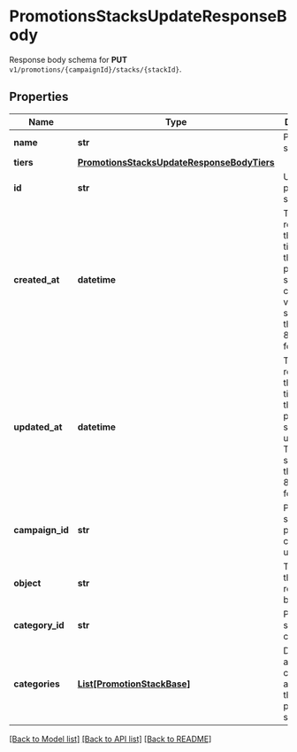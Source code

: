 # PromotionsStacksUpdateResponseBody

Response body schema for **PUT** `v1/promotions/{campaignId}/stacks/{stackId}`.

## Properties
Name | Type | Description | Notes
------------ | ------------- | ------------- | -------------
**name** | **str** | Promotion stack name. | [optional] 
**tiers** | [**PromotionsStacksUpdateResponseBodyTiers**](PromotionsStacksUpdateResponseBodyTiers.md) |  | [optional] 
**id** | **str** | Unique promotion stack ID. | [optional] 
**created_at** | **datetime** | Timestamp representing the date and time when the promotion stack was created. The value is shown in the ISO 8601 format. | [optional] 
**updated_at** | **datetime** | Timestamp representing the date and time when the promotion stack was updated. The value is shown in the ISO 8601 format. | [optional] 
**campaign_id** | **str** | Promotion stack&#39;s parent campaign&#39;s unique ID. | [optional] 
**object** | **str** | The type of the object represented by JSON.  | [optional] [default to 'promotion_stack']
**category_id** | **str** | Promotion stack category ID. | [optional] 
**categories** | [**List[PromotionStackBase]**](PromotionStackBase.md) | Details about the category assigned to the promotion stack. | [optional] 

[[Back to Model list]](../README.md#documentation-for-models) [[Back to API list]](../README.md#documentation-for-api-endpoints) [[Back to README]](../README.md)


